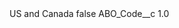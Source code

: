 <?xml version="1.0" encoding="UTF-8"?>
<CustomMetadata xmlns="http://soap.sforce.com/2006/04/metadata" xmlns:xsi="http://www.w3.org/2001/XMLSchema-instance" xmlns:xsd="http://www.w3.org/2001/XMLSchema">
    <label>US and Canada</label>
    <protected>false</protected>
    <values>
        <field>ABO_Code__c</field>
        <value xsi:type="xsd:double">1.0</value>
    </values>
</CustomMetadata>
